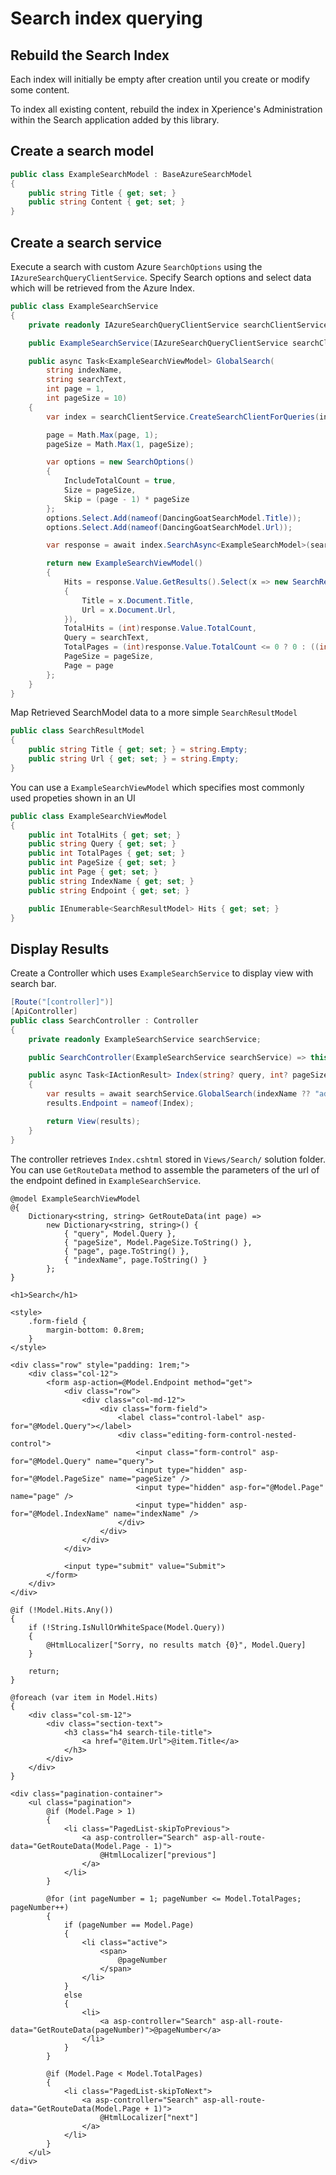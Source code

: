 # Search index querying

## Rebuild the Search Index

Each index will initially be empty after creation until you create or modify some content.

To index all existing content, rebuild the index in Xperience's Administration within the Search application added by this library.

## Create a search model

```csharp
public class ExampleSearchModel : BaseAzureSearchModel
{
    public string Title { get; set; }
    public string Content { get; set; }
}
```

## Create a search service

Execute a search with custom Azure `SearchOptions` using the `IAzureSearchQueryClientService`. Specify Search options and select data which will be retrieved from the Azure Index.

```csharp
public class ExampleSearchService
{
    private readonly IAzureSearchQueryClientService searchClientService;

    public ExampleSearchService(IAzureSearchQueryClientService searchClientService) => this.searchClientService = searchClientService;

    public async Task<ExampleSearchViewModel> GlobalSearch(
        string indexName,
        string searchText,
        int page = 1,
        int pageSize = 10)
    {
        var index = searchClientService.CreateSearchClientForQueries(indexName);

        page = Math.Max(page, 1);
        pageSize = Math.Max(1, pageSize);

        var options = new SearchOptions()
        {
            IncludeTotalCount = true,
            Size = pageSize,
            Skip = (page - 1) * pageSize
        };
        options.Select.Add(nameof(DancingGoatSearchModel.Title));
        options.Select.Add(nameof(DancingGoatSearchModel.Url));

        var response = await index.SearchAsync<ExampleSearchModel>(searchText, options);

        return new ExampleSearchViewModel()
        {
            Hits = response.Value.GetResults().Select(x => new SearchResultModel()
            {
                Title = x.Document.Title,
                Url = x.Document.Url,
            }),
            TotalHits = (int)response.Value.TotalCount,
            Query = searchText,
            TotalPages = (int)response.Value.TotalCount <= 0 ? 0 : ((int)response.Value.TotalCount - 1) / pageSize + 1,
            PageSize = pageSize,
            Page = page
        };
    }
}
```

Map Retrieved SearchModel data to a more simple `SearchResultModel`

```csharp
public class SearchResultModel
{
    public string Title { get; set; } = string.Empty;
    public string Url { get; set; } = string.Empty;
}
```

You can use a `ExampleSearchViewModel` which specifies most commonly used propeties shown in an UI

```csharp
public class ExampleSearchViewModel
{
    public int TotalHits { get; set; }
    public string Query { get; set; }
    public int TotalPages { get; set; }
    public int PageSize { get; set; }
    public int Page { get; set; }
    public string IndexName { get; set; }
    public string Endpoint { get; set; }

    public IEnumerable<SearchResultModel> Hits { get; set; }
}
```

## Display Results

Create a Controller which uses `ExampleSearchService` to display view with search bar.

```csharp
[Route("[controller]")]
[ApiController]
public class SearchController : Controller
{
    private readonly ExampleSearchService searchService;

    public SearchController(ExampleSearchService searchService) => this.searchService = searchService;

    public async Task<IActionResult> Index(string? query, int? pageSize, int? page, string? indexName)
    {
        var results = await searchService.GlobalSearch(indexName ?? "advanced", query, page ?? 1, pageSize ?? 10);
        results.Endpoint = nameof(Index);

        return View(results);
    }
}
```

The controller retrieves `Index.cshtml` stored in `Views/Search/` solution folder. You can use `GetRouteData` method to assemble the parameters of the url of the endpoint defined in `ExampleSearchService`.

```cshtml
@model ExampleSearchViewModel
@{
    Dictionary<string, string> GetRouteData(int page) =>
        new Dictionary<string, string>() {
            { "query", Model.Query },
            { "pageSize", Model.PageSize.ToString() },
            { "page", page.ToString() },
            { "indexName", page.ToString() }
        };
}

<h1>Search</h1>

<style>
    .form-field {
        margin-bottom: 0.8rem;
    }
</style>

<div class="row" style="padding: 1rem;">
    <div class="col-12">
        <form asp-action=@Model.Endpoint method="get">
            <div class="row">
                <div class="col-md-12">
                    <div class="form-field">
                        <label class="control-label" asp-for="@Model.Query"></label>
                        <div class="editing-form-control-nested-control">
                            <input class="form-control" asp-for="@Model.Query" name="query">
                            <input type="hidden" asp-for="@Model.PageSize" name="pageSize" />
                            <input type="hidden" asp-for="@Model.Page" name="page" />
                            <input type="hidden" asp-for="@Model.IndexName" name="indexName" />
                        </div>
                    </div>
                </div>
            </div>

            <input type="submit" value="Submit">
        </form>
    </div>
</div>

@if (!Model.Hits.Any())
{
    if (!String.IsNullOrWhiteSpace(Model.Query))
    {
        @HtmlLocalizer["Sorry, no results match {0}", Model.Query]
    }

    return;
}

@foreach (var item in Model.Hits)
{
    <div class="col-sm-12">
        <div class="section-text">
            <h3 class="h4 search-tile-title">
                <a href="@item.Url">@item.Title</a>
            </h3>
        </div>
    </div>
}

<div class="pagination-container">
    <ul class="pagination">
        @if (Model.Page > 1)
        {
            <li class="PagedList-skipToPrevious">
                <a asp-controller="Search" asp-all-route-data="GetRouteData(Model.Page - 1)">
                    @HtmlLocalizer["previous"]
                </a>
            </li>
        }

        @for (int pageNumber = 1; pageNumber <= Model.TotalPages; pageNumber++)
        {
            if (pageNumber == Model.Page)
            {
                <li class="active">
                    <span>
                        @pageNumber
                    </span>
                </li>
            }
            else
            {
                <li>
                    <a asp-controller="Search" asp-all-route-data="GetRouteData(pageNumber)">@pageNumber</a>
                </li>
            }
        }

        @if (Model.Page < Model.TotalPages)
        {
            <li class="PagedList-skipToNext">
                <a asp-controller="Search" asp-all-route-data="GetRouteData(Model.Page + 1)">
                    @HtmlLocalizer["next"]
                </a>
            </li>
        }
    </ul>
</div>
```